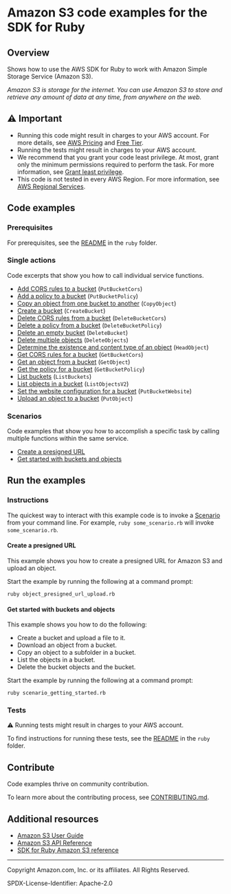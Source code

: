 # Amazon S3 code examples for the SDK for Ruby

## Overview

Shows how to use the AWS SDK for Ruby to work with Amazon Simple Storage Service (Amazon S3).

<!--custom.overview.start-->
<!--custom.overview.end-->

_Amazon S3 is storage for the internet. You can use Amazon S3 to store and retrieve any amount of data at any time, from anywhere on the web._

## ⚠ Important

* Running this code might result in charges to your AWS account. For more details, see [AWS Pricing](https://aws.amazon.com/pricing/) and [Free Tier](https://aws.amazon.com/free/).
* Running the tests might result in charges to your AWS account.
* We recommend that you grant your code least privilege. At most, grant only the minimum permissions required to perform the task. For more information, see [Grant least privilege](https://docs.aws.amazon.com/IAM/latest/UserGuide/best-practices.html#grant-least-privilege).
* This code is not tested in every AWS Region. For more information, see [AWS Regional Services](https://aws.amazon.com/about-aws/global-infrastructure/regional-product-services).

<!--custom.important.start-->
<!--custom.important.end-->

## Code examples

### Prerequisites

For prerequisites, see the [README](../../README.md#Prerequisites) in the `ruby` folder.


<!--custom.prerequisites.start-->
<!--custom.prerequisites.end-->

### Single actions

Code excerpts that show you how to call individual service functions.

- [Add CORS rules to a bucket](bucket_cors.rb#L34) (`PutBucketCors`)
- [Add a policy to a bucket](bucket_policy.rb#L36) (`PutBucketPolicy`)
- [Copy an object from one bucket to another](object_copy.rb#L8) (`CopyObject`)
- [Create a bucket](bucket_create.rb#L8) (`CreateBucket`)
- [Delete CORS rules from a bucket](bucket_cors.rb#L60) (`DeleteBucketCors`)
- [Delete a policy from a bucket](bucket_policy.rb#L48) (`DeleteBucketPolicy`)
- [Delete an empty bucket](scenario_getting_started.rb#L125) (`DeleteBucket`)
- [Delete multiple objects](scenario_getting_started.rb#L124) (`DeleteObjects`)
- [Determine the existence and content type of an object](object_exists.rb#L8) (`HeadObject`)
- [Get CORS rules for a bucket](bucket_cors.rb#L22) (`GetBucketCors`)
- [Get an object from a bucket](object_get.rb#L8) (`GetObject`)
- [Get the policy for a bucket](bucket_policy.rb#L23) (`GetBucketPolicy`)
- [List buckets](bucket_list.rb#L8) (`ListBuckets`)
- [List objects in a bucket](bucket_list_objects.rb#L8) (`ListObjectsV2`)
- [Set the website configuration for a bucket](bucket_put_website.rb#L8) (`PutBucketWebsite`)
- [Upload an object to a bucket](object_upload_file.rb#L8) (`PutObject`)

### Scenarios

Code examples that show you how to accomplish a specific task by calling multiple
functions within the same service.

- [Create a presigned URL](object_presigned_url_upload.rb)
- [Get started with buckets and objects](scenario_getting_started.rb)


<!--custom.examples.start-->
<!--custom.examples.end-->

## Run the examples

### Instructions


<!--custom.instructions.start-->
The quickest way to interact with this example code is to invoke a [Scenario](#Scenarios) from your command line. For example, `ruby some_scenario.rb` will invoke `some_scenario.rb`.
<!--custom.instructions.end-->



#### Create a presigned URL

This example shows you how to create a presigned URL for Amazon S3 and upload an object.


<!--custom.scenario_prereqs.s3_Scenario_PresignedUrl.start-->
<!--custom.scenario_prereqs.s3_Scenario_PresignedUrl.end-->

Start the example by running the following at a command prompt:

```
ruby object_presigned_url_upload.rb
```

<!--custom.scenarios.s3_Scenario_PresignedUrl.start-->
<!--custom.scenarios.s3_Scenario_PresignedUrl.end-->

#### Get started with buckets and objects

This example shows you how to do the following:

- Create a bucket and upload a file to it.
- Download an object from a bucket.
- Copy an object to a subfolder in a bucket.
- List the objects in a bucket.
- Delete the bucket objects and the bucket.

<!--custom.scenario_prereqs.s3_Scenario_GettingStarted.start-->
<!--custom.scenario_prereqs.s3_Scenario_GettingStarted.end-->

Start the example by running the following at a command prompt:

```
ruby scenario_getting_started.rb
```

<!--custom.scenarios.s3_Scenario_GettingStarted.start-->
<!--custom.scenarios.s3_Scenario_GettingStarted.end-->

### Tests

⚠ Running tests might result in charges to your AWS account.


To find instructions for running these tests, see the [README](../../README.md#Tests)
in the `ruby` folder.



<!--custom.tests.start-->

## Contribute
Code examples thrive on community contribution.

To learn more about the contributing process, see [CONTRIBUTING.md](../../../CONTRIBUTING.md).
<!--custom.tests.end-->

## Additional resources

- [Amazon S3 User Guide](https://docs.aws.amazon.com/AmazonS3/latest/userguide/Welcome.html)
- [Amazon S3 API Reference](https://docs.aws.amazon.com/AmazonS3/latest/API/Welcome.html)
- [SDK for Ruby Amazon S3 reference](https://docs.aws.amazon.com/sdk-for-ruby/v3/api/Aws/S3.html)

<!--custom.resources.start-->
<!--custom.resources.end-->

---

Copyright Amazon.com, Inc. or its affiliates. All Rights Reserved.

SPDX-License-Identifier: Apache-2.0